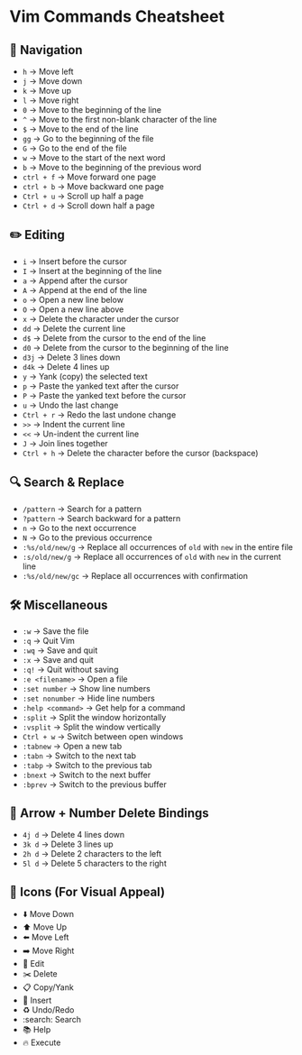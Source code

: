 # Vim Commands Cheatsheet

## 🧭 Navigation

- `h` → Move left
- `j` → Move down
- `k` → Move up
- `l` → Move right
- `0` → Move to the beginning of the line
- `^` → Move to the first non-blank character of the line
- `$` → Move to the end of the line
- `gg` → Go to the beginning of the file
- `G` → Go to the end of the file
- `w` → Move to the start of the next word
- `b` → Move to the beginning of the previous word
- `ctrl + f` → Move forward one page
- `ctrl + b` → Move backward one page
- `Ctrl + u` → Scroll up half a page
- `Ctrl + d` → Scroll down half a page

## ✏️ Editing

- `i` → Insert before the cursor
- `I` → Insert at the beginning of the line
- `a` → Append after the cursor
- `A` → Append at the end of the line
- `o` → Open a new line below
- `O` → Open a new line above
- `x` → Delete the character under the cursor
- `dd` → Delete the current line
- `d$` → Delete from the cursor to the end of the line
- `d0` → Delete from the cursor to the beginning of the line
- `d3j` → Delete 3 lines down
- `d4k` → Delete 4 lines up
- `y` → Yank (copy) the selected text
- `p` → Paste the yanked text after the cursor
- `P` → Paste the yanked text before the cursor
- `u` → Undo the last change
- `Ctrl + r` → Redo the last undone change
- `>>` → Indent the current line
- `<<` → Un-indent the current line
- `J` → Join lines together
- `Ctrl + h` → Delete the character before the cursor (backspace)

## 🔍 Search & Replace

- `/pattern` → Search for a pattern
- `?pattern` → Search backward for a pattern
- `n` → Go to the next occurrence
- `N` → Go to the previous occurrence
- `:%s/old/new/g` → Replace all occurrences of `old` with `new` in the entire file
- `:s/old/new/g` → Replace all occurrences of `old` with `new` in the current line
- `:%s/old/new/gc` → Replace all occurrences with confirmation

## 🛠️ Miscellaneous

- `:w` → Save the file
- `:q` → Quit Vim
- `:wq` → Save and quit
- `:x` → Save and quit
- `:q!` → Quit without saving
- `:e <filename>` → Open a file
- `:set number` → Show line numbers
- `:set nonumber` → Hide line numbers
- `:help <command>` → Get help for a command
- `:split` → Split the window horizontally
- `:vsplit` → Split the window vertically
- `Ctrl + w` → Switch between open windows
- `:tabnew` → Open a new tab
- `:tabn` → Switch to the next tab
- `:tabp` → Switch to the previous tab
- `:bnext` → Switch to the next buffer
- `:bprev` → Switch to the previous buffer

## 🔢 Arrow + Number Delete Bindings

- `4j d` → Delete 4 lines down
- `3k d` → Delete 3 lines up
- `2h d` → Delete 2 characters to the left
- `5l d` → Delete 5 characters to the right

## 🎨 Icons (For Visual Appeal)

- :arrow_down: Move Down
- :arrow_up: Move Up
- :arrow_left: Move Left
- :arrow_right: Move Right
- :wrench: Edit
- :scissors: Delete
- :clipboard: Copy/Yank
- :pencil: Insert
- :recycle: Undo/Redo
- :search: Search
- :books: Help
- :fire: Execute
